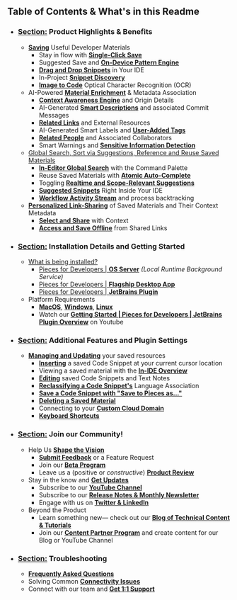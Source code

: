 [//]: # (title: Table of Contents)

## Table of Contents & What's in this Readme
- ### [Section:](#product-highlights--benefits) Product Highlights & Benefits
    - [**Saving**](#saving-useful-developer-materials) Useful Developer Materials
        - Stay in flow with [**Single-Click Save**](#stay-in-flow-with-single-click-save)
        - Suggested Save and [**On-Device Pattern Engine**](#suggested-save-and-on-device-pattern-engine)
        - [**Drag and Drop Snippets**](#drag-and-drop-to-manage-your-snippets) in Your IDE
        - In-Project [**Snippet Discovery**](#in-project-snippet-discovery)
        - [**Image to Code**](#image-to-code-ocr) Optical Character Recognition (OCR)
    - AI-Powered [**Material Enrichment**](#ai-powered-material-enrichment-and-metadata-association) & Metadata Association
        - [**Context Awareness Engine**](#context-awareness-engine-and-origin-details) and Origin Details
        - AI-Generated [**Smart Descriptions**](#ai-generated-smart-descriptions-and-associated-commit-messages) and associated Commit Messages
        - [**Related Links**](#related-links-external-resources--reference-materials) and External Resources
        - AI-Generated Smart Labels and [**User-Added Tags**](#ai-generated-smart-labels-and-user-added-tags)
        - [**Related People**](#related-people-and-associated-collaborators) and Associated Collaborators
        - Smart Warnings and [**Sensitive Information Detection**](#smart-warnings-and-sensitive-information-detection)
    - [Global Search, Sort via Suggestions, Reference and Reuse Saved Materials](#global-search-sort-via-suggestions-reference-and-reuse-saved-materials)
        - [**In-Editor Global Search**](#in-editor-global-search) with the Command Palette
        - Reuse Saved Materials with [**Atomic Auto-Complete**](#reuse-saved-materials-with-atomic-auto-complete)
        - Toggling [**Realtime and Scope-Relevant Suggestions**](#toggling-realtime-and-scope-relevant-suggestions)
        - [**Suggested Snippets**](#suggested-snippets-right-inside-your-ide) Right Inside Your IDE
        - [**Workflow Activity Stream**](#workflow-activity-stream-and-process-backtracking) and process backtracking
    - [**Personalized Link-Sharing**](#personalized-link-sharing-of-saved-materials-and-their-context-metadata) of Saved Materials and Their Context Metadata
        - [**Select and Share**](#select-right-click--link-share-directly-in-your-ide) with Context
        - [**Access and Save Offline**](#access-and-save-offline-shared-links) from Shared Links
- ### [Section:](#installation-details-and-getting-started) Installation Details and Getting Started
    - [What is being installed?](#what-all-is-being-installed)
        - [Pieces for Developers | **OS Server**](pieces://) _(Local Runtime Background Service)_
        - [Pieces for Developers | **Flagship Desktop App**](https://code.pieces.app/install)
        - [Pieces for Developers | **JetBrains Plugin**](#)
    - Platform Requirements
        - [**MacOS**](#getting-started-with-pieces-for-developers-on-macos), [**Windows**](#getting-started-with-pieces-for-developers-on-windows), [**Linux**](#getting-started-with-pieces-for-developers-on-linux)
        - Watch our [**Getting Started | Pieces for Developers | JetBrains Plugin Overview**](#watch-our-getting-started--pieces-for-developers--jetbrains-plugin-overview-on-youtube) on Youtube
- ### [Section:](#additional-features-and-benefits) Additional Features and Plugin Settings
    - [**Managing and Updating**](#additional-features-and-benefits) your saved resources
        - [**Inserting**](#inserting-a-saved-code-snippet-at-your-current-cursor-location) a saved Code Snippet at your current cursor location
        - Viewing a saved material with the [**In-IDE Overview**](#viewing-a-saved-material-with-the-in-ide-overview)
        - [**Editing**](#editing-saved-code-snippets-and-text-notes) saved Code Snippets and Text Notes
        - [**Reclassifying a Code Snippet's**](#reclassifying-a-code-snippets-language-association) Language Association
        - [**Save a Code Snippet with "Save to Pieces as..."**](#save-a-snippet-with-save-to-pieces-as-in-the-jetbrains-plugin)
        - [**Deleting a Saved Material**](#deleting-a-saved-material)
        - Connecting to your [**Custom Cloud Domain**](#connecting-custom-cloud-domain)
        - [**Keyboard Shortcuts**](#keyboard-shortcuts)

- ### [Section:](#join-our-community) Join our Community!
    - Help Us [**Shape the Vision**](#help-us-shape-the-vision)
        - [**Submit Feedback**](#submit-feedback-or-a-feature-request) or a Feature Request
        - Join our [**Beta Program**](#join-our-beta-program-to-test-new-products-and-features)
        - Leave us a (positive or _constructive_) [**Product Review**](#leave-us-a-positive-or-constructive-product-review)
    - Stay in the know and [**Get Updates**](#stay-in-the-know-and-get-updates)
        - Subscribe to our [**YouTube Channel**](#subscribe-to-our-youtube-channel)
        - Subscribe to our [**Release Notes & Monthly Newsletter**](#subscribe-to-our-release-notes--monthly-newsletter)
        - Engage with us on [**Twitter & LinkedIn**](#engage-with-us-on-twitter--linkedin)
    - Beyond the Product
        - Learn something new— check out our [**Blog of Technical Content & Tutorials**](#learn-something-new-and-check-out-our-blog-of-technical-content--tutorials)
        - Join our [**Content Partner Program**](#join-to-our-content-partner-program-and-create-content-for-our-blog-or-youtube-channel) and create content for our Blog or YouTube Channel

- ### [Section:](#troubleshooting) Troubleshooting
    - [**Frequently Asked Questions**](#frequently-asked-questions)
    - Solving Common [**Connectivity Issues**](#solving-common-connectivity-issues)
    - Connect with our team and [**Get 1:1 Support**](#connect-with-our-team-and-get-11-support)